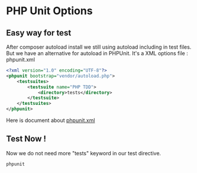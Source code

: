 PHP Unit Options
=====================

## Easy way for test 

After composer autoload install we still using autoload including in test files.
But we have an alternative for autoload in PHPUnit. It's a XML options file : phpunit.xml
   
```xml
<?xml version="1.0" encoding="UTF-8"?>
<phpunit bootstrap="vendor/autoload.php">
	<testsuites>
		<testsuite name="PHP TDD">
			<directory>tests</directory>
		</testsuite>
	</testsuites>
</phpunit>
```

Here is document about [phpunit.xml](https://phpunit.de/manual/3.7/en/appendixes.configuration.html)

## Test Now !

Now we do not need more "tests" keyword in our test directive.

```bash
phpunit
```
